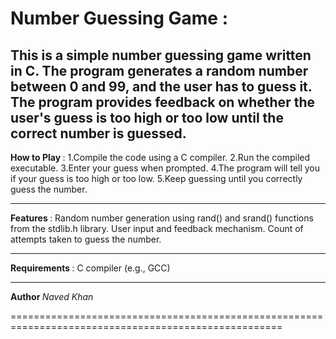 # Number Guessing Game :
<b>This is a simple number guessing game written in C. The program generates a random number between 0 and 99, and the user has to guess it. The program provides feedback on whether the user's guess is too high or too low until the correct number is guessed.</b>
<br>
-------------------------------------------------------------------------------------------------------------------------------------

<b> How to Play </b> :
1.Compile the code using a C compiler.
2.Run the compiled executable.
3.Enter your guess when prompted.
4.The program will tell you if your guess is too high or too low.
5.Keep guessing until you correctly guess the number.

---------------------------------------------------------------------------------------------------------------------------------------
<b> Features </b>:
Random number generation using rand() and srand() functions from the stdlib.h library.
User input and feedback mechanism.
Count of attempts taken to guess the number.

---------------------------------------------------------------------------------------------------------------------------------------
<b> Requirements </b> :
C compiler (e.g., GCC)

---------------------------------------------------------------------------------------------------------------------------------------
<b> Author </b>
<i> Naved Khan </i>

=====================================================================================================
